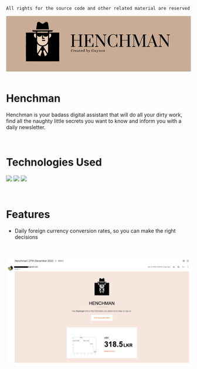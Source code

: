 `All rights for the source code and other related material are reserved`

<img src="assets/logo.png" align="center" width="800">

<br />
<br />

# Henchman

Henchman is your badass digital assistant that will do all your dirty work, find all the naughty little secrets you want to know and inform you with a daily newsletter.

<br />

# Technologies Used

<p float="left">
<img src="https://img.shields.io/badge/Python-FFD43B?style=for-the-badge&logo=python&logoColor=darkgreen" />
<img src="https://img.shields.io/badge/Flask-000000?style=for-the-badge&logo=flask&logoColor=white" />
<img src="https://img.shields.io/badge/MongoDB-4EA94B?style=for-the-badge&logo=mongodb&logoColor=white">

</p>

<br />

# Features

- Daily foreign currency conversion rates, so you can make the right decisions

  <br />
![Alt text](image.png)
